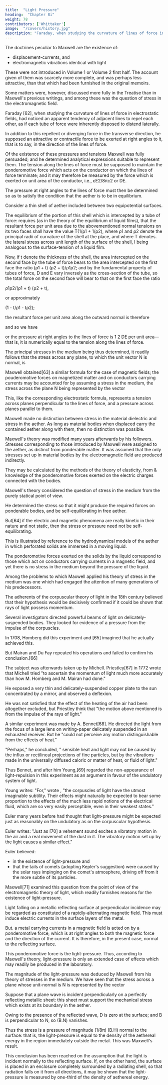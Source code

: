 ```yaml
---
title:  "Light Pressure"
heading:  "Chapter 8i"
weight: 78
contributors: ['Whittaker']
image:  "/covers/history.jpg"
description: "Faraday, when studying the curvature of lines of force in electrostatic fields, had noticed an apparent tendency of adjacent lines to repel each other, as if each tube of force were inherently disposed to distend laterally"
---
```




The doctrines peculiar to Maxwell are the existence of:
- displacement-currents, and
- electromagnetic vibrations identical with light

These were not introduced in Volume 1 or Volume 2 first half. The account given of them was scarcely more complete, and was perhaps less attractive, than that which had been furnished in the original memoirs.

Some matters were, however, discussed more fully in the Treatise than in Maxwell's previous writings, and among these was the question of stress in the electromagnetic field.

Faraday [62], when studying the curvature of lines of force in electrostatic fields, had noticed an apparent tendency of adjacent lines to repel each other, as if each tube of force were inherently disposed to distend laterally.

In addition to this repellent or diverging force in the transverse direction, he supposed an attractive or contractile force to be exerted at right angles to it, that is to say, in the direction of the lines of force.

Of the existence of these pressures and tensions Maxwell was fully persuaded; and he determined analytical expressions suitable to represent them. The tension along the lines of force must be supposed to maintain the ponderomotive force which acts on the conductor on which the lines of force terminate; and it may therefore be measured by the force which is exerted on unit area of the conductor, i.e., εE2/8πc2 or  DE. 

The pressure at right angles to the lines of force must then be determined so as to satisfy the condition that the aether is to be in equilibrium.

Consider a thin shell of aether included between two equipotential surfaces. 

The equilibrium of the portion of this shell which is intercepted by a tube of force: requires (as in the theory of the equilibrium of liquid films), that the resultant force per unit area due to the abovementioned normal tensions on its two faces shall have the value T(1/ρ1 + 1/ρ2), where ρ1 and ρ2 denote the principal radii of curvature of the shell at the place, and where T denotes. the lateral stress across unit length of the surface of the shell, I being analogous to the surface-tension of a liquid film.

Now, if t denote the thickness of the shell, the area intercepted on the second face by the tube of force bears to the area intercepted on the first face the ratio (ρ1 + t) (ρ2 + t)/ρ1ρ2; and by the fundamental property of tubes of force, D and E vary inversely as the cross-section of the tube, so the total force on the second face will bear to that on the first face the ratio

ρ1ρ2/(ρ1 + t) (ρ2 + t),

or approximately

(1 - t/ρ1 - tρ2);

the resultant force per unit area along the outward normal is
therefore


and so we have



or the pressure at right angles to the lines of force is 
1
2
DE per unit area—that is, it is numerically equal to the tension along the lines of force.

The principal stresses in the medium being thus determined, it readily follows that the stress across any plane, to which the unit vector N is normal, is



Maxwell obtained[63] a similar formula for the case of magnetic fields; the pouderomotive forces on magnetized matter and on conductors carrying currents may be accounted for by assuming a stress in the medium, the stress across the plane N being represented by the vector



This, like the corresponding electrostatic formula, represents a tension across planes perpendicular to the lines of force, and a pressure across planes parallel to them.

Maxwell made no distinction between stress in the material dielectric and stress in the aether. As long as material bodies when displaced carry the contained aether along with them, then no distinction was possible.

Maxwell's theory was modified many years afterwards by his followers. Stresses corresponding to those introduced by Maxwell were assigned to the aether, as distinct from ponderable matter. It was assumed that the only stresses set up in material bodies by the electromagnetic field are produced indirectly. 

They may be calculated by the methods of the theory of elasticity, from & knowledge of the ponderomotive forces exerted on the electric charges connected with the bodies.

Maxwell's theory considered the question of stress in the medium from the purely statical point of view. 

He determined the stress so that it might produce the required forces on ponderable bodies, and be self-equilibrating in free aether. 

But[64] if the electric and magnetic phenomena are really kinetic in their nature and not static, then the stress or pressure need not be self-equilibrating.

This is illustrated by reference to the hydrodynamical models of the aether in which perforated solids are immersed in a moving liquid.

The ponderomotive forces exerted on the solids by the liquid correspond to those which act on conductors carrying currents in a magnetic field, and yet there is no stress in the medium beyond the pressure of the liquid.

Among the problems to which Maxwell applied his theory of stress in the medium was one which had engaged the attention of many generations of his predecessors. 

The adherents of the corpuscular theory of light in the 18th century believed that their hypothesis would be decisively confirmed if it could be shown that rays of light possess momentum.

Several investigators directed powerful beams of light on delicately-suspended bodies. They looked for evidence of a pressure from the impulse of the corpuscles.

In 1708, Homberg did this experiment and [65] imagined that he actually achieved this. 

But Mairan and Du Fay repeated his operations and failed to confirm his conclusion.[66]

The subject was afterwards taken up by Michell. Priestley[67] in 1772 wrote that Michell tried "to ascertain the momentum of light much more accurately than how M. Homberg and M. Mairan had done." 

He exposed a very thin and delicately-suspended copper plate to the sun concentrated by a mirror, and observed a deflexion. 

He was not satisfied that the effect of the heating of the air had been altogether excluded, but Priestley think that "the motion above mentioned is from the impulse of the rays of light."

A similar experiment was made by A. Bennet[68]. He directed the light from the focus of a large lens on writing-paper delicately suspended in an exhausted receiver. But he "could not perceive any motion distinguishable from the effects of heat." 

"Perhaps," he concluded, " sensible heat and light may not be caused by the influx or rectilineal projections of fine particles, but by the vibrations made in the universally diffused caloric or matter of heat, or fluid of light." 

Thus Bennet, and after him Young,[69] regarded the non-appearance of light-repulsion in this experiment as an argument in favour of the undulatory system of light. 

Young writes: "For," wrote , "the corpuscles of light have the utmost imaginable subtility. Their effects might naturally be expected to bear some proportion to the effects of the much less rapid notions of the electrical fluid, which are so very easily perceptible, even in their weakest states."

<!-- This attitude is all the more remarkable, because  -->

Euler many years before had thought that light-pressure might be expected just as reasonably on the undulatory as on the corpuscular hypothesis. 

Euler writes: "Just as [70] a vehement sound excites a vibratory motion in the air and a real movement of the dust in it. The vibratory motion set up by the light causes a similar effect." 

Euler believed:
- in the existence of light-pressure and 
- that the tails of comets (adopting Kepler's suggestion) were caused by the solar rays impinging on the comet's atmosphere, driving off from it the more subtle of its particles.

Maxwell[71] examined this question from the point of view of the electromagnetic theory of light, which readily furnishes reasons for the existence of light-pressure. 

Light falling on a metallic reflecting surface at perpendicular incidence may be regarded as constituted of a rapidly-alternating magnetic field. This must induce electric currents in the surface layers of the metal.

But. a metal carrying currents in a magnetic field is acted on by a ponderomotive force, which is at right angles to both the magnetic force and the direction of the current. It is therefore, in the present case, normal to the reflecting surface. 

This ponderomotive force is the light-pressure. Thus, according to Maxwell's theory, light-pressure is only an extended case of effects which may readily be produced in the laboratory.

The magnitude of the light-pressure was deduced by Maxwell from his theory of stresses in the medium. We have seen that the stress across a plane whose unit-normal is N is represented by the vector


Suppose that a plane wave is incident perpendicularly on a perfectly reflecting metallic sheet: this sheet must support the mechanical stress which exists at its boundary in the aether. 

Owing to the presence of the reflected wave, D is zero at the surface; and B is perpendicular to N, so (B.N) vanishes. 

Thus the stress is a pressure of magnitude (1/8π) (B.H) normal to the surface: that is, the light-pressure is equal to the density of the aethereal energy in the region immediately outside the metal. This was Maxwell's result.

This conclusion has been reached on the assumption that the light is incident normally to the reflecting surface. If, on the other hand, the surface is placed in an enclosure completely surrounded by a radiating shell, so that radiation falls on it from all directions, it may be shown that the light-pressure is measured by one-third of the density of aethereal energy.
